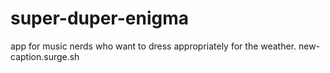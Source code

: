 # super-duper-enigma
app for music nerds who want to dress appropriately for the weather. 
new-caption.surge.sh
